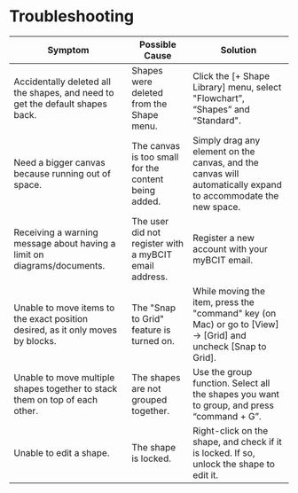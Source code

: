 # Troubleshooting

| Symptom     | Possible Cause                       | Solution                             |
| ----------- | ------------------------------------ | ------------------------------------ |
| Accidentally deleted all the shapes, and need to get the default shapes back. | Shapes were deleted from the Shape menu. | Click the [+ Shape Library] menu, select "Flowchart”, “Shapes” and “Standard". |
| Need a bigger canvas because running out of space. | The canvas is too small for the content being added. | Simply drag any element on the canvas, and the canvas will automatically expand to accommodate the new space. |
| Receiving a warning message about having a limit on diagrams/documents. | The user did not register with a myBCIT email address. | Register a new account with your myBCIT email. |
| Unable to move items to the exact position desired, as it only moves by blocks. | The "Snap to Grid" feature is turned on. | While moving the item, press the "command" key (on Mac) or go to [View] -> [Grid] and uncheck [Snap to Grid]. |
| Unable to move multiple shapes together to stack them on top of each other. | The shapes are not grouped together. | Use the group function. Select all the shapes you want to group, and press “command + G”. |
| Unable to edit a shape. | The shape is locked. | Right-click on the shape, and check if it is locked. If so, unlock the shape to edit it. |
